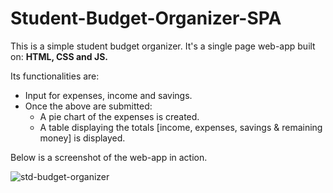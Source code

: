 # Student-Budget-Organizer-SPA
This is a simple student budget organizer. It's a single page web-app built on: **HTML, CSS and JS.**

Its functionalities are:
* Input for expenses, income and savings.
* Once the above are submitted:
  * A pie chart of the expenses is created.
  * A table displaying the totals [income, expenses, savings & remaining money] is displayed.

Below is a screenshot of the web-app in action.

![std-budget-organizer](https://github.com/tonnygitonga/Student-Budget-Organizer-SPA/assets/118627853/b73a3328-d39d-489a-a365-7ba92e663b83)

